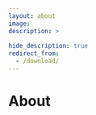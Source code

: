 ```yaml
---
layout: about
image: 
description: >
  
hide_description: true
redirect_from:
  - /download/
---
```


# About



<!--author-->

